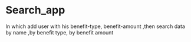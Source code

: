 # Search_app
In which add user with his benefit-type, benefit-amount ,then search data by name ,by  benefit type, by benefit amount
